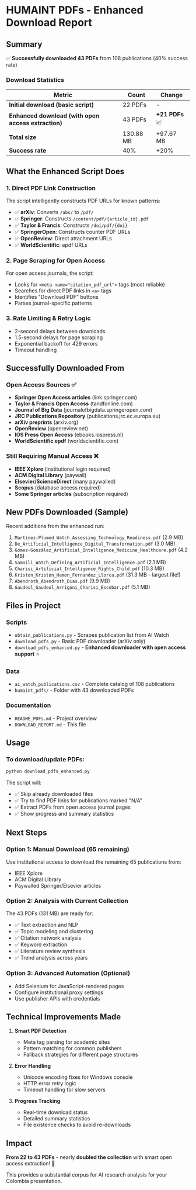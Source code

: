 # HUMAINT PDFs - Enhanced Download Report

## Summary

✅ **Successfully downloaded 43 PDFs** from 108 publications (40% success rate)

### Download Statistics

| Metric | Count | Change |
|--------|-------|--------|
| **Initial download (basic script)** | 22 PDFs | - |
| **Enhanced download (with open access extraction)** | 43 PDFs | **+21 PDFs** 📈 |
| **Total size** | 130.88 MB | +97.67 MB |
| **Success rate** | 40% | +20% |

## What the Enhanced Script Does

### 1. **Direct PDF Link Construction**
The script intelligently constructs PDF URLs for known patterns:
- ✅ **arXiv**: Converts `/abs/` to `/pdf/`
- ✅ **Springer**: Constructs `/content/pdf/{article_id}.pdf`
- ✅ **Taylor & Francis**: Constructs `/doi/pdf/{doi}`
- ✅ **SpringerOpen**: Constructs counter PDF URLs
- ✅ **OpenReview**: Direct attachment URLs
- ✅ **WorldScientific**: epdf URLs

### 2. **Page Scraping for Open Access**
For open access journals, the script:
- Looks for `<meta name="citation_pdf_url">` tags (most reliable)
- Searches for direct PDF links in `<a>` tags
- Identifies "Download PDF" buttons
- Parses journal-specific patterns

### 3. **Rate Limiting & Retry Logic**
- 2-second delays between downloads
- 1.5-second delays for page scraping
- Exponential backoff for 429 errors
- Timeout handling

## Successfully Downloaded From

### Open Access Sources ✅
- **Springer Open Access articles** (link.springer.com)
- **Taylor & Francis Open Access** (tandfonline.com)  
- **Journal of Big Data** (journalofbigdata.springeropen.com)
- **JRC Publications Repository** (publications.jrc.ec.europa.eu)
- **arXiv preprints** (arxiv.org)
- **OpenReview** (openreview.net)
- **IOS Press Open Access** (ebooks.iospress.nl)
- **WorldScientific epdf** (worldscientific.com)

### Still Requiring Manual Access ❌
- **IEEE Xplore** (institutional login required)
- **ACM Digital Library** (paywall)
- **Elsevier/ScienceDirect** (many paywalled)
- **Scopus** (database access required)
- **Some Springer articles** (subscription required)

## New PDFs Downloaded (Sample)

Recent additions from the enhanced run:
1. `Martínez-Plumed_Watch_Assessing_Technology_Readiness.pdf` (2.9 MB)
2. `De_Artificial_Intelligence_Digital_Transformation.pdf` (3.0 MB)
3. `Gómez-González_Artificial_Intelligence_Medicine_Healthcare.pdf` (4.2 MB)
4. `Samoili_Watch_Defining_Artificial_Intelligence.pdf` (2.1 MB)
5. `Charisi_Artificial_Intelligence_Rights_Child.pdf` (10.3 MB)
6. `Kriston_Kriston_Hamon_Fernandez_Llorca.pdf` (31.3 MB - largest file!)
7. `Abendroth_Abendroth_Dias.pdf` (9.9 MB)
8. `Gaudeul_Gaudeul_Arrigoni_Charisi_Escobar.pdf` (5.1 MB)

## Files in Project

### Scripts
- `obtain_publications.py` - Scrapes publication list from AI Watch
- `download_pdfs.py` - Basic PDF downloader (arXiv only)
- `download_pdfs_enhanced.py` - **Enhanced downloader with open access support** ⭐

### Data
- `ai_watch_publications.csv` - Complete catalog of 108 publications
- `humaint_pdfs/` - Folder with 43 downloaded PDFs

### Documentation
- `README_PDFs.md` - Project overview
- `DOWNLOAD_REPORT.md` - This file

## Usage

### To download/update PDFs:
```bash
python download_pdfs_enhanced.py
```

The script will:
- ✅ Skip already downloaded files
- ✅ Try to find PDF links for publications marked "N/A"
- ✅ Extract PDFs from open access journal pages
- ✅ Show progress and summary statistics

## Next Steps

### Option 1: Manual Download (65 remaining)
Use institutional access to download the remaining 65 publications from:
- IEEE Xplore
- ACM Digital Library
- Paywalled Springer/Elsevier articles

### Option 2: Analysis with Current Collection
The 43 PDFs (131 MB) are ready for:
- ✅ Text extraction and NLP
- ✅ Topic modeling and clustering
- ✅ Citation network analysis
- ✅ Keyword extraction
- ✅ Literature review synthesis
- ✅ Trend analysis across years

### Option 3: Advanced Automation (Optional)
- Add Selenium for JavaScript-rendered pages
- Configure institutional proxy settings
- Use publisher APIs with credentials

## Technical Improvements Made

1. **Smart PDF Detection**
   - Meta tag parsing for academic sites
   - Pattern matching for common publishers
   - Fallback strategies for different page structures

2. **Error Handling**
   - Unicode encoding fixes for Windows console
   - HTTP error retry logic
   - Timeout handling for slow servers

3. **Progress Tracking**
   - Real-time download status
   - Detailed summary statistics
   - File existence checks to avoid re-downloads

## Impact

**From 22 to 43 PDFs** - nearly **doubled the collection** with smart open access extraction! 🎉

This provides a substantial corpus for AI research analysis for your Colombia presentation.
